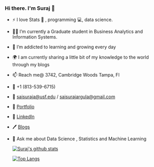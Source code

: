 ### Hi there. I'm Suraj 👋

<!--
**ARGULASAISURAJ/ARGULASAISURAJ** is a ✨ _special_ ✨ repository because its `README.md` (this file) appears on your GitHub profile.

Here are some ideas to get you started:


- 🌱 I’m currently learning ...
- 👯 I’m looking to collaborate on ...
- 🤔 I’m looking for help with ...
- 😄 Pronouns: ...
- ⚡ Fun fact: ...
-->

- :zap: I love Stats :1234: , programming :computer:, data science.
- :student: I’m currently a Graduate student in Business Analytics and Information Systems.
- 🌱 I’m addicted to learning and growing every day
- :earth_africa: I am currently sharing a little bit of my knowledge to the world through my blogs 
- :mailbox: Reach me@ 3742, Cambridge Woods Tampa, Fl
- :iphone: +1 (813-539-6715)
- :e-mail: saisuraja@usf.edu / saisurajargula@gmail.com
- :link: [Portfolio](https://argulasaisuraj.github.io/Suraj_Website/)
- :office: [LinkedIn](https://www.linkedin.com/in/suraj-argula/)
- :pen: [Blogs](https://medium.com/@saisuraj473)
- 💬 Ask me about Data Science , Statistics and Machine Learning
  
  [![Suraj's github stats](https://github-readme-stats.vercel.app/api?username=ARGULASAISURAJ&count_private=true&show_icons=true&theme=radical&hide_rank=false)](https://github.com/anuraghazra/github-readme-stats)
  
  [![Top Langs](https://github-readme-stats.vercel.app/api/top-langs/?username=ARGULASAISURAJ)](https://github.com/anuraghazra/github-readme-stats)

